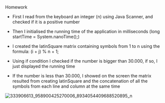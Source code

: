 Homework 

- First I read from the keyboard an integer (n) using Java Scanner, and checked if it is a positive number

- Then I initialised the running time of the application in milliseconds (long startTime = System.nanoTime();)

- I created the latinSquare matrix containing symbols from 1 to n using the formula: (i + j) % n + 1;

- Using if condition I checked if the number is bigger than 30.000, if so, I just displayed the running time

- If the number is less than 30.000, I showed on the screen the matrix resulted from creating latinSquare and the concatenation of all the symbols from each line and column at the same time

![333906613_958900425270006_8934054409688520895_n](https://user-images.githubusercontent.com/100404656/221547460-71575648-513f-4745-8aa1-66eeae95246c.png)
